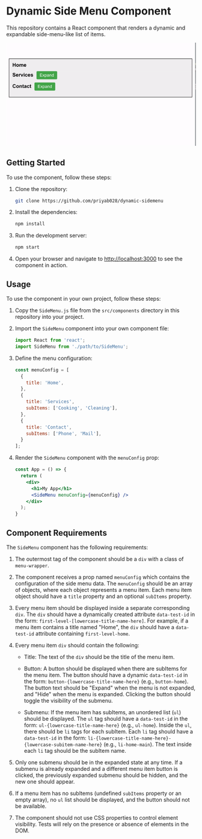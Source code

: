 # Dynamic Side Menu Component

This repository contains a React component that renders a dynamic and expandable side-menu-like list of items.

![](https://github.com/priyab028/dynamic-sidemenu/blob/master/dynamic-sidemenu.gif)

## Getting Started

To use the component, follow these steps:

1. Clone the repository:

   ```bash
   git clone https://github.com/priyab028/dynamic-sidemenu
   ```

2. Install the dependencies:

   ```bash
   npm install
   ```

3. Run the development server:

   ```bash
   npm start
   ```

4. Open your browser and navigate to [http://localhost:3000](http://localhost:3000) to see the component in action.

## Usage

To use the component in your own project, follow these steps:

1. Copy the `SideMenu.js` file from the `src/components` directory in this repository into your project.

2. Import the `SideMenu` component into your own component file:

   ```jsx
   import React from 'react';
   import SideMenu from './path/to/SideMenu';
   ```

3. Define the menu configuration:

   ```jsx
   const menuConfig = [
     {
       title: 'Home',
     },
     {
       title: 'Services',
       subItems: ['Cooking', 'Cleaning'],
     },
     {
       title: 'Contact',
       subItems: ['Phone', 'Mail'],
     }
   ];
   ```

4. Render the `SideMenu` component with the `menuConfig` prop:

   ```jsx
   const App = () => {
     return (
       <div>
         <h1>My App</h1>
         <SideMenu menuConfig={menuConfig} />
       </div>
     );
   }
   ```

## Component Requirements

The `SideMenu` component has the following requirements:

1. The outermost tag of the component should be a `div` with a class of `menu-wrapper`.

2. The component receives a prop named `menuConfig` which contains the configuration of the side menu data. The `menuConfig` should be an array of objects, where each object represents a menu item. Each menu item object should have a `title` property and an optional `subItems` property.

3. Every menu item should be displayed inside a separate corresponding `div`. The `div` should have a dynamically created attribute `data-test-id` in the form: `first-level-[lowercase-title-name-here]`. For example, if a menu item contains a title named "Home", the `div` should have a `data-test-id` attribute containing `first-level-home`.

4. Every menu item `div` should contain the following:

   - Title: The text of the `div` should be the title of the menu item.

   - Button: A button should be displayed when there are subItems for the menu item. The button should have a dynamic `data-test-id` in the form: `button-{lowercase-title-name-here}` (e.g., `button-home`). The button text should be "Expand" when the menu is not expanded, and "Hide" when the menu is expanded. Clicking the button should toggle the visibility of the submenu.

   - Submenu: If the menu item has subItems, an unordered list (`ul`) should be displayed. The `ul` tag should have a `data-test-id` in the form: `ul-{lowercase-title-name-here}` (e.g., `ul-home`). Inside the `ul`, there should be `li` tags for each subItem. Each `li` tag should have a `data-test-id` in the form: `li-{lowercase-title-name-here}-{lowercase-subitem-name-here}` (e.g., `li-home-main`). The text inside each `li` tag should be the subItem name.

5. Only one submenu should be in the expanded state at any time. If a submenu is already expanded and a different menu item button is clicked, the previously expanded submenu should be hidden, and the new one should appear.

6. If a menu item has no subItems (undefined `subItems` property or an empty array), no `ul` list should be displayed, and the button should not be available.

7. The component should not use CSS properties to control element visibility. Tests will rely on the presence or absence of elements in the DOM.



